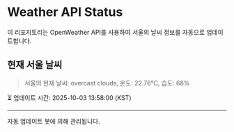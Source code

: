 
# Weather API Status

이 리포지토리는 OpenWeather API를 사용하여 서울의 날씨 정보를 자동으로 업데이트합니다.

## 현재 서울 날씨
> 서울의 현재 날씨: overcast clouds, 온도: 22.76°C, 습도: 68%

⏳ 업데이트 시간: 2025-10-03 13:58:00 (KST)

---
자동 업데이트 봇에 의해 관리됩니다.
